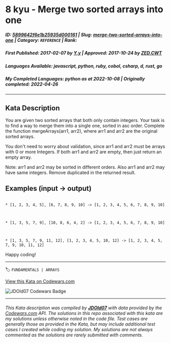 # 8 kyu - Merge two sorted arrays into one

##### **ID**: [5899642f6e1b25935d000161](https://www.codewars.com/kata/5899642f6e1b25935d000161) | **Slug**: [merge-two-sorted-arrays-into-one](https://www.codewars.com/kata/5899642f6e1b25935d000161) | **Category**: `REFERENCE` | **Rank**: <span style="color:white">8 kyu</span>

##### **First Published**: 2017-02-07 ***by*** [Y.y](https://www.codewars.com/users/Y.y) | **Approved**: 2017-10-24 ***by*** [ZED.CWT](https://www.codewars.com/users/ZED.CWT)

##### **Languages Available**: javascript, python, ruby, cobol, csharp, d, rust, go

##### **My Completed Languages**: python ***as at*** 2022-10-08 | **Originally completed**: 2022-04-26

---

## Kata Description


You are given two sorted arrays that both only contain integers. Your task is to find a way to merge them into a single one, sorted in asc order. Complete the function mergeArrays(arr1, arr2), where arr1 and arr2 are the original sorted arrays.



You don't need to worry about validation, since arr1 and arr2 must be arrays with 0 or more Integers. If both arr1 and arr2 are empty, then just return an empty array.



Note: arr1 and arr2 may be sorted in different orders. Also arr1 and arr2 may have same integers. Remove duplicated in the returned result.



## Examples (input -> output)

```

* [1, 2, 3, 4, 5], [6, 7, 8, 9, 10] -> [1, 2, 3, 4, 5, 6, 7, 8, 9, 10]



* [1, 3, 5, 7, 9], [10, 8, 6, 4, 2] -> [1, 2, 3, 4, 5, 6, 7, 8, 9, 10]



* [1, 3, 5, 7, 9, 11, 12], [1, 2, 3, 4, 5, 10, 12] -> [1, 2, 3, 4, 5, 7, 9, 10, 11, 12]

```



Happy coding!



---


🏷 `FUNDAMENTALS | ARRAYS`


[View this Kata on Codewars.com](https://www.codewars.com/kata/5899642f6e1b25935d000161)

![](https://www.codewars.com/users/jdold07/badges/large "JDOld07 Codewars Badge")

---

###### *This Kata description was compiled by [**JDOld07**](https://tpstech.dev) with data provided by the [Codewars.com](https://www.codewars.com) API.  The solutions in this repo associated with this kata are my solutions unless otherwise noted in the code file.  Test cases are generally those as provided in the Kata, but may include additional test cases I created while coding my solution.  My solutions are not always commented as the solutions are rarely submitted with comments.*

